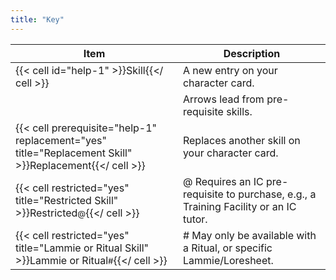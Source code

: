 ```yaml
---
title: "Key"
---
```


| Item                                                                                                      | Description                                                                           |
| --------------------------------------------------------------------------------------------------------- | ------------------------------------------------------------------------------------- |
| {{< cell id="help-1" >}}Skill{{</ cell >}}                                                                | A new entry on your character card.                                                   |
|                                                                                                           | Arrows lead from pre-requisite skills.                                                |
| {{< cell prerequisite="help-1" replacement="yes" title="Replacement Skill" >}}Replacement{{</ cell >}}    | Replaces another skill on your character card.                                        |
| {{< cell restricted="yes" title="Restricted Skill" >}}Restricted<small>@</small>{{</ cell >}}             | @ Requires an IC pre-requisite to purchase, e.g., a Training Facility or an IC tutor. |
| {{< cell restricted="yes" title="Lammie or Ritual Skill" >}}Lammie or Ritual<small>#</small>{{</ cell >}} | # May only be available with a Ritual, or specific Lammie/Loresheet.                  |
